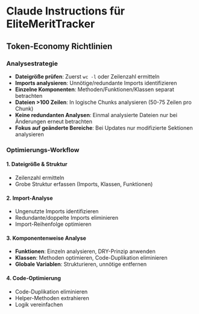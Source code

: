 # Claude Instructions für EliteMeritTracker

## Token-Economy Richtlinien

### Analysestrategie
- **Dateigröße prüfen**: Zuerst `wc -l` oder Zeilenzahl ermitteln
- **Imports analysieren**: Unnötige/redundante Imports identifizieren
- **Einzelne Komponenten**: Methoden/Funktionen/Klassen separat betrachten
- **Dateien >100 Zeilen**: In logische Chunks analysieren (50-75 Zeilen pro Chunk)  
- **Keine redundanten Analysen**: Einmal analysierte Dateien nur bei Änderungen erneut betrachten
- **Fokus auf geänderte Bereiche**: Bei Updates nur modifizierte Sektionen analysieren

### Optimierungs-Workflow

#### 1. Dateigröße & Struktur
- Zeilenzahl ermitteln
- Grobe Struktur erfassen (Imports, Klassen, Funktionen)

#### 2. Import-Analyse
- Ungenutzte Imports identifizieren
- Redundante/doppelte Imports eliminieren
- Import-Reihenfolge optimieren

#### 3. Komponentenweise Analyse
- **Funktionen**: Einzeln analysieren, DRY-Prinzip anwenden
- **Klassen**: Methoden optimieren, Code-Duplikation eliminieren  
- **Globale Variablen**: Strukturieren, unnötige entfernen

#### 4. Code-Optimierung
- Code-Duplikation eliminieren
- Helper-Methoden extrahieren
- Logik vereinfachen
